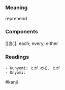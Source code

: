 ### Meaning

reprehend

### Components

[[各]]: each; every; either

### Readings

```
- Kunyomi: とが.める, とが
- Onyomi: 
```

#kanji